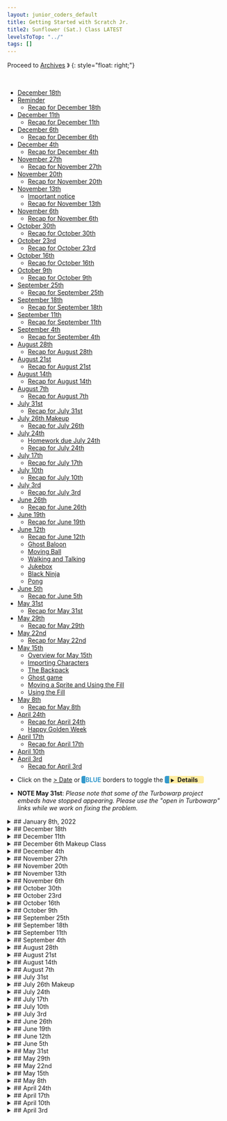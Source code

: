 ```yaml
---
layout: junior_coders_default
title: Getting Started with Scratch Jr.
title2: Sunflower (Sat.) Class LATEST
levelsToTop: "../"
tags: []
---
```


Proceed to [Archives](./SunflowerClassNotes-Archives.html) 》 
{: style="float: right;"}

<br clear="both">

<div id="toc">

* [December 18th](#december-18th)
* [Reminder](#reminder)
  * [Recap for December 18th](#recap-for-december-18th)
* [December 11th](#december-11th)
  * [Recap for December 11th](#recap-for-december-11th)
* [December 6th](#december-6th)
  * [Recap for December 6th](#recap-for-december-6th)
* [December 4th](#december-4th)
  * [Recap for December 4th](#recap-for-december-4th)
* [November 27th](#november-27th)
  * [Recap for November 27th](#recap-for-november-27th)
* [November 20th](#november-20th)
  * [Recap for November 20th](#recap-for-november-20th)
* [November 13th](#november-13th)
  * [Important notice](#important-notice)
  * [Recap for November 13th](#recap-for-november-13th)
* [November 6th](#november-6th)
  * [Recap for November 6th](#recap-for-november-6th)
* [October 30th](#october-30th)
  * [Recap for October 30th](#recap-for-october-30th)
* [October 23rd](#october-23rd)
  * [Recap for October 23rd](#recap-for-october-23rd)
* [October 16th](#october-16th)
  * [Recap for October 16th](#recap-for-october-16th)
* [October 9th](#october-9th)
  * [Recap for October 9th](#recap-for-october-9th)
* [September 25th](#september-25th)
  * [Recap for September 25th](#recap-for-september-25th)
* [September 18th](#september-18th)
  * [Recap for September 18th](#recap-for-september-18th)
* [September 11th](#september-11th)
  * [Recap for September 11th](#recap-for-september-11th)
* [September 4th](#september-4th)
  * [Recap for September 4th](#recap-for-september-4th)
* [August 28th](#august-28th)
  * [Recap for August 28th](#recap-for-august-28th)
* [August 21st](#august-21st)
  * [Recap for August 21st](#recap-for-august-21st)
* [August 14th](#august-14th)
  * [Recap for August 14th](#recap-for-august-14th)
* [August 7th](#august-7th)
  * [Recap for August 7th](#recap-for-august-7th)
* [July 31st](#july-31st)
  * [Recap for July 31st](#recap-for-july-31st)
* [July 26th Makeup](#july-26th-makeup)
  * [Recap for July 26th](#recap-for-july-26th)
* [July 24th](#july-24th)
  * [Homework due July 24th](#homework-due-july-24th)
  * [Recap for July 24th](#recap-for-july-24th)
* [July 17th](#july-17th)
  * [Recap for July 17th](#recap-for-july-17th)
* [July 10th](#july-10th)
  * [Recap for July 10th](#recap-for-july-10th)
* [July 3rd](#july-3rd)
  * [Recap for July 3rd](#recap-for-july-3rd)
* [June 26th](#june-26th)
  * [Recap for June 26th](#recap-for-june-26th)
* [June 19th](#june-19th)
  * [Recap for June 19th](#recap-for-june-19th)
* [June 12th](#june-12th)
  * [Recap for June 12th](#recap-for-june-12th)
  * [Ghost Baloon](#ghost-baloon)
  * [Moving Ball](#moving-ball)
  * [Walking and Talking](#walking-and-talking)
  * [Jukebox](#jukebox)
  * [Black Ninja](#black-ninja)
  * [Pong](#pong)
* [June 5th](#june-5th)
  * [Recap for June 5th](#recap-for-june-5th)
* [May 31st](#may-31st)
  * [Recap for May 31st](#recap-for-may-31st)
* [May 29th](#may-29th)
  * [Recap for May 29th](#recap-for-may-29th)
* [May 22nd](#may-22nd)
  * [Recap for May 22nd](#recap-for-may-22nd)
* [May 15th](#may-15th)
  * [Overview for May 15th](#overview-for-may-15th)
  * [Importing Characters](#importing-characters)
  * [The Backpack](#the-backpack)
  * [Ghost game](#ghost-game)
  * [Moving a Sprite and Using the Fill](#moving-a-sprite-and-using-the-fill)
  * [Using the Fill](#using-the-fill)
* [May 8th](#may-8th)
  * [Recap for May 8th](#recap-for-may-8th)
* [April 24th](#april-24th)
  * [Recap for April 24th](#recap-for-april-24th)
  * [Happy Golden Week](#happy-golden-week)
* [April 17th](#april-17th)
  * [Recap for April 17th](#recap-for-april-17th)
* [April 10th](#april-10th)
* [April 3rd](#april-3rd)
  * [Recap for April 3rd](#recap-for-april-3rd)

</div>



-   Click on the [> Date]() or <span style="color: #3399cc;  border-left: 9px solid #3399cc!important;border-radius: 4px 4px; font-weight: bold">BLUE</span> borders to toggle the <span style="background-color:#ffeca0; border-left: 10px solid #3399cc !important;border-radius: 4px 4px;"><b> &nbsp;<span style="font-size: 70%">▶︎</span>&nbsp;&nbsp;Details&nbsp;&nbsp;&nbsp;&nbsp;</b></span>

* **NOTE May 31st**: *Please note that some of the Turbowarp project embeds have stopped appearing. Please use the "open in Turbowarp" links while we work on fixing the problem.*


<details markdown=1>
<summary markdown=1>## January 8th, 2022
</summary>

## January 8th, 2022


### Recap for January 8th, 2022


Christmas project
  : Today, the first thing we did was look at comments other scratchers left on our Christmas Projects page. We helped kids read the comments and post a simple reply, such as thank you.

Individual Projects
  : Kids then worked on new projects.


{% include zakviewer.html Name="2022 1 8 Untitled-98 on Scratch" ID="https://scratch.mit.edu/projects/625373455/" caption="Student Y and student N worked on a knock knock joke project and we focused on how to use the ask block. " %}

{% include imgur.html title="" ID="https://i.imgur.com/cQBdM4I.png" caption="The code tests the response to see if it matches 'Who's there?' or 'who's there?'." width="" height="" spacer="" %}



{% include zakviewer.html Name="2022 1 8 Ninja run for teaching" ID="https://scratch.mit.edu/projects/625445737/" caption="Student M did some research to try to find a project that he liked and eventually decided on a project called Ninja run which he began to copy. Student Y decide to imitate him and they are going to continue to work on that for next week. This is the project they will try to make." %}


{% include zakviewer.html Name="2022 1 8 Untitled-13 on Scratch" ID="https://scratch.mit.edu/projects/625378748/" caption="Student K1 started a falling snow project. She created sprites and began coding the falling objects." %}


{% include zakviewer.html Name="2022 1 8 Untitled-12 on Scratch" ID="https://scratch.mit.edu/projects/624020074/" caption="She also made a project about randomly going to new positions.
" %}


Student K2 looked at gifs of minecraft cars and imported and modified them in the paint Editor.

{% include zakviewer.html Name="2022 1 10 Untitled-62 on Scratch" ID="https://scratch.mit.edu/projects/625386184/editor" caption="" %}

{% include zakviewer.html Name="2022 1 10 Untitled-61 on Scratch" ID="https://scratch.mit.edu/projects/625379666/editor" caption="" %}

ScratchJr.
  : Student H and I worked on a ScratchJr. Breakfast project and we learned how to control message colors so that we can make the actions all happen in sequence. Then the project got wild with flying milk and rockets!


</details>


<details markdown=1>
<summary markdown=1>## December 18th
</summary>

## December 18th

## Reminder

There will be no class for the next two weeks due to the holidays. **The next class date is 
January 8th, 2021. 良いお年を！
**

### Recap for December 18th

Today Students all worked on finishing their Christmas Projects. Then we showed them (with the help of a tutorial video how to join the [STAGE 1 Jr\. Coders Christmas Contest 2021](https://scratch.mit.edu/studios/30730290/):

{% include zakviewer.html Name="SUBMISSION instructions for the 2021 JCCC Jr\. Coders Christmas Contest on Scratch" ID="https://scratch.mit.edu/projects/612642387/" caption="In the next few weeks their projects will be review by some guest commenters (some of my Scratch friends) and the kids will get some positive feedback from them, as well as some follows. Some of the best projects will go on to be features in the Jr. Coders 2021 Christmas Showcase.
" %}

Such competitions are a popular feature in Scratch, and today was a gentle introduction to these and other Scratch social features. The hope is it will motivate them to make better projects by having them think about others looking at their projects. 

</details>


<details markdown=1>
<summary markdown=1>## December 11th
</summary>

## December 11th

### Recap for December 11th
{% include zakviewer.html Name="2021-12-13 Xmas K1" ID="https://scratch.mit.edu/projects/615253604/" caption="Student K1 is making progress on completing all the items on the evaluation sheet. This week she used the glide block to make a sprite go from the center to a corner several times." %}

{% include zakviewer.html Name="2021-12-13 Mouse Project K1" ID="https://scratch.mit.edu/projects/581610847/" caption="Student K1 alsom ade this interesing Mouse Following Project. Click and hold the mouse down to see it work." %}

{% include zakviewer.html Name="2021-12-13 Gifs1 K2" ID="https://scratch.mit.edu/projects/611502400/" caption="Student K2 practiced importing gif files into scratch. " %}

{% include zakviewer.html Name="2021-12-13 Gifs2 K2" ID="https://scratch.mit.edu/projects/615253604/" caption="Another gif import by Student K2" %}

{% include zakviewer.html Name="2021-12-13 Xmas Y" ID="https://scratch.mit.edu/projects/600588791/" caption="Student Y had a lot of fun recording various sounds for this project, though he hasn't settled on the one to use in his final project yet. He also made the radio vibrate when it is playing. " %}

{% include zakviewer.html Name="2021-12-13 Pokemon Y" ID="https://scratch.mit.edu/projects/615247167/" caption="Student Y is also making a Pokemon project. If you click the second pokemon, he disappears. I think the background is going to change as well. " %}

{% include zakviewer.html Name="2021-12-13 Xmas N" ID="https://scratch.mit.edu/projects/604418295/" caption="Student N and I worked on having a conversation between Abu and the Cat. By having him write the script down and then indicating which messages were broadcast after each speech he could keep track of the conversation and make the sprites speak in turn." %}

{% include zakviewer.html Name="2021-12-13 Waving N" ID="https://scratch.mit.edu/projects/611499721/" caption="He also made this simple waving project. Use the left, right arrow space keys to change the sprite." %}

{% include zakviewer.html Name="2021-12-13 Abu Platformer N" ID="https://scratch.mit.edu/projects/584816459/" caption="He was also very proud of this platformer/maze game. Use the arrows to reach the flag and see the win screen." %}


{% include zakviewer.html Name="2021-12-13 Crazy Party M" ID="https://scratch.mit.edu/projects/615249793/" caption="Student M made this project where one sprite is having a crazy party (press space) and the other thinks it is too noisy  and they fight (press a) and disappear. That's it." %}

{% include zakviewer.html Name="2021-12-13 Xmas M" ID="https://scratch.mit.edu/projects/604428411/" caption="Student M also continued working on his Christmas Project." %}

Scratch Jr. 
  : Below is a brief excerpt of Student H's extended ScratchJr. Christmas Project (minus sound). He continues to work on expanding the action in each screen of his project. Today I reviewed with him how to use messages to sequence actions and he seemed to understand it quite readily.

{% include giphy.html link="https://media.giphy.com/media/NMEK2rAzel52HJsjEA/"  %} 

</details>



<details markdown=1>
<summary markdown=1>## December 6th Makeup Class
</summary>

## December 6th

### Recap for December 6th


{% include zakviewer.html Name="2021 12 06 Xmas Student H" ID="https://scratch.mit.edu/projects/612142589/" caption="Great effort on music and a cheerful video background on this first step towards a Christmas project for Student H." %}


</details>



<details markdown=1>
<summary markdown=1>## December 4th
</summary>

## December 4th

### Recap for December 4th


Scratch Contest
  : Meanwhile, I have organized a Scratch Contest for Jr. Coders classes Xmas Projects. Scratch Contests are a tradition in Scratch whereby participants to post their projects in a Contest Studio and other guests review them, such as by posting their favorites in a Showcase or winners studio.  [This is the STAGE 1 Jr\. Coders Christmas 2021](https://scratch.mit.edu/studios/30730290), and  [THis is the SHOWCASE for Jr\. Coders Christmas Challenge](https://scratch.mit.edu/studios/30730310)


 {% include zakviewer.html Name="2021 12 04 Xmas Student M" ID="https://scratch.mit.edu/projects/604428411/" caption="Student M added some music and video to his project." %}

 {% include zakviewer.html Name="2021 12 04 Xmas Student Y" ID="https://scratch.mit.edu/projects/611481362/" caption="Student Y began working on a second Christmas project covering the individual items of the Christmas Challenge checklist off one by one. Pressing the space key makes the Sprite rotate. Pressing the a key makes music play." %}

{% include zakviewer.html Name="2021 12 04 Xmas Student N" ID="https://scratch.mit.edu/projects/611499721/" caption="Silmilarly, Student N's second Christmas project has similar music, but the arrow keys change the costume." %}

{% include zakviewer.html Name="2021 12 04 Xmas Student K1" ID="https://scratch.mit.edu/projects/600576643/" caption="In addition to making some changes to her Christmas project, Student K1 also worked on a maze project." %}

{% include zakviewer.html Name="2021 12 04 Xmas Student K2" ID="https://scratch.mit.edu/projects/600576643/" caption="Student K2 made a very cheerful moving Christmas background as a start on his project." %}

Scratch 
  : Student H continued to work in ScratchJr.. After completing a basic story about a boy going to sleep on Christmas Eve, I challenged him to extend each part of the story by adding conversations or actions.


</details>



<details markdown=1>
<summary markdown=1>## November 27th
</summary>

## November 27th


### Recap for November 27th

Today students continued working on their end-of-year projects.

Student K1

{% include zakviewer.html Name="XMAS 2021 11 27 K" ID="https://scratch.mit.edu/projects/604421482/" caption="The student practiced uploading a Gif and making music play when clicking a sprite." %}

Student K2

{% include zakviewer.html Name="XMAS 2021 11 27 ニュース" ID="https://scratch.mit.edu/projects/608054677/" caption="Today we made made horse travel in a zig zag forever. We also added a gif and made an animation." %}

Student Y

{% include zakviewer.html Name="XMAS 2021 11 27 Y" ID="https://scratch.mit.edu/projects/600588791/" caption="Student Y was very productive. He made the milk disappear using a broadcast, and using hide, show, and wait. He made Santa appear and disappear, made a present appear, made the cat go to sleep and wake up using a costume change and a position change and waits. He also used text to speech to make the cat speak." %}

Student N 
  : Student N worked on 2 projects. In one project I taught Student N about how to create clones and make the clones go to random places. They also disappear if they touch Abu.

{% include imgur.html title="Ninja Jr." ID="https://i.imgur.com/EbOD6Gf.png" caption="In this project I taught Student N about how to create clones and make the clones go to random places. They also disappear if they touch Abu." width="" height="" spacer="" %}


{% include zakviewer.html Name="2021 11 27 ninja JR " ID="https://scratch.mit.edu/projects/608057879/" caption="" %}

In the other he made the cake show, and used the say,  music, and text to speech blocks.

{% include zakviewer.html Name="XMAS 2021 11 27 N" ID="https://scratch.mit.edu/projects/604418295/" caption="" %}


Student M 
  : Student M was notably kind and helpful to another student who was struggling. He also continued his Xmas Music Project.

{% include zakviewer.html Name="XMAS 2021 11 27 M" ID="https://scratch.mit.edu/projects/604428411/" caption="Today he focused on importing gifs." %}

</details>


<details markdown=1>
<summary markdown=1>## November 20th
</summary>

## November 20th

### Recap for November 20th

Christmas Project 
  : Today I gave the kids an Christmas project assignment. The project is intended as an assessment of their progress in the class, so it would help me if parents could encourage children to do their best on this project. The project must include the following elements (and related  skills): 

1. - [ ] Must be appropriate to the theme of Christmas and the interesting creative and original

2. - [ ] Include sounds on start and on click (sound block)
 
1. - [ ] Change appearance of characters on events (Looks size and costume block)

3. - [ ] Have sprite speak (Say block)

 
2. - [ ] Have a recorded message on key press (record, play, when key pressed)

4. - [ ] Have 2 different Sprites doing 2 different motions at same time (switching sprites)
 
3. - [ ] Change the background and sprites in that background (backdrop change)

 
4. - [ ] Have a Sprite jump 5 times using glide (Glide, x and y position, repeat loops)

5. - [ ] Have a drum play 3 different beats and change color each time it changes beats (sound, color effects)

6. - [ ] Pick a dancing sprite and change the costume to make it look like they are dancing (import costumes, change costumes)

Some samples, so far.

{% include zakviewer.html Name="Untitled\-29 on Scratch" ID="https://scratch.mit.edu/projects/604428411/" caption="Student M added sound and edited the characters to remove the backgrounds." %}

{% include zakviewer.html Name="Untitled\-94 on Scratch" ID="https://scratch.mit.edu/projects/604418295/" caption="Student N included text to speech message on start and a Christmas present." %}

{% include zakviewer.html Name="Untitled\-10 on Scratch" ID="https://scratch.mit.edu/projects/604421482/" caption="Student K1 made a hat, and with a little help added some snow." %}

{% include zakviewer.html Name="2021 11 19 ニュース on Scratch" ID="https://scratch.mit.edu/projects/604621438/" caption="Student K2 is making a game with flying horses and a flying Santa who has to avoid them." %}


Disappearing Bears
  : Student N made this project where the main character makes the bears disappear. 

{% include zakviewer.html Name="Untitled\-95 on Scratch" ID="https://scratch.mit.edu/projects/604424736/" caption="" %}


</details>


<details markdown=1>
<summary markdown=1>## November 13th
</summary>

## November 13th

### Important notice

It is important for the safety of your children that we have written notice if anyone other than a guardian/parent is to pick up or take responsibility for your child at pickup time. This includes having the child wait with them until you arrive. Please be sure to tell us (in writing, e.g. via line) if you wish to allow someone to pickup or take charge of your child. 

### Recap for November 13th

Mazes
  : Students K1 and K2 worked on making maze games in Scratch. This is a copy of a project we made in ScratchJr., so it helps them reinforrce prior learning, and also understand the similarities and diffferences between the two platforms. 

ScratchJr. Maze
  : Student H1 finished his road crossing game and then worked on a harder version of it using roads that crossed. It includes making one character disappear while making another reappear as well as raising the question of how to time the motion of the cars so they don't hit each other (actually impossible in ScratchJr., but we can get close.). He then became interested in making the maze game as well, but in ScratchJr. 

Minecraft
  : Students Y & M have an idea for using Minecraft Bats and Dragons in a project. They were able to find images for the project, but they were in an unusual format, so it took some time taking screenshots of the images so they could be imported into Scratch.

{% include imgur.html title="" ID="https://i.imgur.com/PB6Swjg.png" caption="" width="" height="" spacer="" %}

{% include imgur.html title="" ID="https://i.imgur.com/LTkRDhT.png" caption="" width="" height="" spacer="" %}

{% include imgur.html title="" ID="https://i.imgur.com/mkIPE0F.png" caption="" width="" height="" spacer="" %}


Jump Jump 
  : Student N made an platformer project for his Abu character. This was an original project without borrowing code, and demonstrated aan understanding of character movement, user input, conditionals, and broadcasting. 

{% include imgur.html title="" ID="https://i.imgur.com/Y2xdcG6.png" caption=" He learned how to make lava and how to make a game over (backdrop 4) screen when the character hits the lava. " width="" height="" spacer="" %}

{% include imgur.html title="" ID="https://i.imgur.com/AdaGrIw.png" caption="We also made it so if the character reaches the other end of the screen (message 1), and new scene appears. " width="" height="" spacer="" %}

Student H2 is focused on Fortnite Projects, but has note decided on his own project yet.

</details>  








<details markdown=1>
<summary markdown=1>## November 6th 
</summary>

## November 6th 

### Recap for November 6th 



Late Project
  : First, Student Y I worked on making the clock change every 10 seconds in his project. 

{% include zakviewer.html Name="Sleeping Late" ID="https://scratch.mit.edu/projects/592280068/" caption="" %}


Then he made a shooting game that fires. We worked on making the bullets go in teh same direction the character is pointing.

{% include zakviewer.html Name="Untitled\-137 on Scratch" ID="https://scratch.mit.edu/projects/588307124/" caption="Left and right arrow move, space shoots." %}

Fighting Game
  : Students Y worked on making a fighting game with a character and a sword. Student M also made one, and explored other projects, like a music box project. 

{% include zakviewer.html Name="Student Y sword game" ID="https://scratch.mit.edu/projects/592280068/" caption="" %}

{% include zakviewer.html Name="Student M" ID="https://scratch.mit.edu/projects/596292710/" caption="This is just the character for now." %}

{% include zakviewer.html Name="まいぜん on Scratch" ID="https://scratch.mit.edu/projects/543629972/" caption="" %}

Favorite Character Series 
  : Student N continues to make projects with his favorite character Abu in them.  This week he made a pong game that has a cheerleading Abu.

{% include zakviewer.html Name="Cheering Abu Pong" ID="https://scratch.mit.edu/projects/543629972/" caption="" %}

Abu moves in a random direction:

{% include zakviewer.html Name="Abu moves in a random direction:" ID="https://scratch.mit.edu/projects/596302339/" caption="This project is not quite complete, but pressing the up arrow keeps Abbu flying." %}


A jumping Abu meets a bear:

{% include zakviewer.html Name="jumping Abu meets a bear" ID="https://scratch.mit.edu/projects/596302339/" caption="" %}

and Flappy Abu: 

{% include zakviewer.html Name="Flappy Abu" ID="https://scratch.mit.edu/projects/571917316/" caption="" %}

Robot Jumper 
  : Student K1 worked on a jumping project with a huge robot jumping over a rabbit.

{% include zakviewer.html Name="Untitled\-7 on Scratch" ID="https://scratch.mit.edu/projects/596291060/" caption="" %}


Underwater Penguin and Fish
  : Student K1 also made an Underwater Penguin and Fish Project. 

{% include zakviewer.html Name="Underwater Penguin and Fish" ID="https://scratch.mit.edu/projects/596286718/" caption="There was a bug in tone of the blocks, which I have fixed. She used japanese characters." %}

Tower Defense
  : Student K2 continued working on his Battle Cats type Tower Defense project. He a second tower and made it shoot when its store is clicked.

{% include zakviewer.html Name="Untitled\-4 Tank Game on Scratch" ID="https://scratch.mit.edu/projects/589833446/" caption="" %}

Road Crossing
  : Student H1 took a break from his Mario Project and worked on a Road Crossing game in Scratch Jr. He made the roads and started making cars for it.

Fortnite style
  : Student H2 explored Scratch looking for  a simple Fortnite game to copy.



</details>



<details markdown=1>
<summary markdown=1>## October 30th
</summary>

## October 30th


### Recap for October 30th

A Day in the Life 
  : Student Y designed a "Day in the Life project in detail, including actors, scenes, and actions. He began designing the first background. After being unable to find a preset background he liked, he drew his own on paper. He tried to trace it using a drawing tablet, but found it was easier to draw it in the the scratch editor using squares and other shapes. The result was quite good, and exactly what he had in mind.


{% include zakviewer.html Name="A Day in the Life 2021 10 30" ID="https://scratch.mit.edu/projects/592280068/" caption="" %}

Squid Game 
  : Student M learned how to use clones. Inspired by this project, 

{% include zakviewer.html Name="Death Ray Demo" ID="https://scratch.mit.edu/projects/587873991/" caption="" %}

he added his own "death ray" to his project. 

{% include zakviewer.html Name="Squid Game 2021 10 30" ID="https://scratch.mit.edu/projects/588366653/" caption="press 1 to get past the opening screen, and then space to fire." %}


Solar panel 
  : Student R's Solar Panel project now has a shop. In the shop you are able to by more solar panels. He used if blocks and backdrop sensors to control the visibility of the shop and shop items. 

{% include zakviewer.html Name="Solar Panel 2021 10 29 on Scratch" ID="https://scratch.mit.edu/projects/593628239/" caption="" %}

Kanna 
  : Student K1 was very productive working on tutorials in Scratch. She made a Halloween project (with sounds), a Balloon Popping project (with 2 balloons), and an Underwater Starfish Chase (with a score). She needed some encouragement in modifying or going beyond the basic tutorials.

{% include zakviewer.html Name="Halloween project" ID="https://scratch.mit.edu/projects/592276602/" caption="" %}


{% include zakviewer.html Name="balloon Popping" ID="https://scratch.mit.edu/projects/592263638/" caption="" %}

{% include zakviewer.html Name="Underwater Starfish Chase (with a score)" ID="https://scratch.mit.edu/projects/574941151/" caption="" %}

Tank Game
  : Student K2 continued his  Scratch Tank Game. He added Towers, a Shop, and a Man character. I guided him through how to clone the bullets when the shop is clicked, and make bullet fire to the edge.

{% include zakviewer.html Name="Tank Game" ID="https://scratch.mit.edu/projects/589833446/" caption="Click the small black squares to shoot." %}

ScratchJr. Mario
  : Student H worked on his longform ScratchJr. Mario project as usual. He had some problems making a character repeat an action 3 times, so I showed him how  to use the repeat block and waits to get the effect he wanted. He picked it up quickly.

</details>




<details markdown=1>
<summary markdown=1>## October 23rd
</summary>

## October 23rd


### Recap for October 23rd

Squid Game 1
  : Student Y worked on making the player's eyes open and close and the button flash from red to green. He also added and edited the music. He originally tried a first person viewpoint, but settled for this top iiewpoint version.

{% include zakviewer.html Name="Squid Game 2021 10 23 Student Y" ID="https://scratch.mit.edu/projects/588925585/" caption="Use left and right arrows to move the character (project has had some corrections added.) " %}

Squid Game 2
  : Student M wanted an opening screen before the game would start, so I showed him how to achieve that.

{% include zakviewer.html Name="Untitled\-138" ID="https://scratch.mit.edu/projects/588366141/" caption="Press 1 to see background change" %}


Scratch Mario Multilevel Game
  : More details have emerged about player H's project. He is making a multi-stage Mario-like platformer. He's made overworld maps and sub-levels. In ScratchJr. each project only has 4 screens, so he's building his game over several projects, each corresponding to a different "land" such as a desert level and a haunted house level.

Electricity Shop
  : Student R's focus continues to be make a shop for people to buy various ways of using or gaining energy. He's setting up the project so that when the shop backdrop appears, all foreground items hide. And when the backdrop changes, all foreground items appear again.

Tower Defense/Battle Cats
  : Some students are still looking for a project to do. Student K2 began working on a Tower Defense project. His focus was on learning how to use the paint editor to make circles and rectangles to put together to make a tank. Student H considered doing a Tower Defense project, but then changed his mind and explored various other potential projects. 

{% include zakviewer.html Name="Untitled\-4 Tank Game" ID="https://scratch.mit.edu/projects/589833446/" caption="" %}

Pong Game
  : Student K1 completed a Pong Tutorial.

{% include zakviewer.html Name="Untitled\-4 on Scratch" ID="https://scratch.mit.edu/projects/588369489/" caption="" %}

</details>


<details markdown=1>
<summary markdown=1>## October 16th
</summary>

## October 16th

### Recap for October 16th


The main event today was playing a Collect-a-card Coding Game: 

Collect-a-card Coding Game
  : The purpose of the game is to get kids to demonstrate their understanding of various steps in coding a simple project. The format is as follows:
  
1. Review the target project code. This is not a test, but a game, so kids are taught the code or other answers beforehand. The game is for review.
2. Each student gets 1 or two cards to start with.
3. The teacher opens a blank game, or a game ready to accept the target code. 
4. The teacher walks through coding the game and stops to ask questions, such as what is the next step, what does this block do, etc.
5. Students can volunteer to answer by raising their hand with a card in it. If they answer the question correctly they get 2 cards. If not, 1 card.
6. The teacher can also "volunteer" students, for example if no one answers. You get 1 card for a correct answer.
7. Volunteers must wait out 2 turns give others a chance.
8.  Cards for right answers only, but no penalty for a wrong answer.
9.  At the end, (an unspecified number of) cards gets rewards, such as YouTube time. The number is based on the collective level of input. 
10. Those who were volunteered can ask for help but costs them their card. The card for a correct answer goes to person who helps.
11. Top volunteers may get an additional prize based on effort, original contribution, or other criteria.
12. Prizes include in-class YouTube time, select from the toy box, candy, or negotiable prizes. Often students will defer getting any prize.

The target game for today was Flappy Cat game, part 1. Everyone participated and did a good job of playing along and answering questions. After that, kids continued working on existing projects as usual.

{% include zakviewer.html Name="FCS step 1 gravity 2021 10 16 Classroom version \(Flappy Cat Simplest\)" ID="https://scratch.mit.edu/projects/584810491/" caption="" %}


</details>




<details markdown=1>
<summary markdown=1>## October 9th
</summary>

## October 9th


### Recap for October 9th


We played a game based on a lecture by [Professor 井本陽久](https://logmi.jp/business/articles/322794).
The game is very good for teaching logic, independent thinking, and other useful skillls. Thought they could understand the basic idea, it was a little bit difficult, so after a while we stopped and had a break and then we went on to individual projects. 

* Student Y worked on a few projects. We worked on finding costumes for his roadblocks hero project and he also worked a little bit on his Battle Cats project. 
* Student M started making a flappy bird project and completed  the first two steps. 

{% include zakviewer.html Name="Flapy Bird" ID="https://scratch.mit.edu/projects/581606705/" caption="" %}

* Student R and I discussed how to make his game more user-friendly. He liked the idea of adding a store to his project. He designed it first and then collected or and created the images he needed
{% include zakviewer.html Name="Flappy Bird" ID="https://scratch.mit.edu/projects/581606705/" caption="" %}

* Student N started working on an original platformer game.
* Student H looked for new ideas in Scratch. 
* Student K learned about sensing blocks, specifically the mouse down block. 
  
{% include zakviewer.html Name="Untitled" ID="https://scratch.mit.edu/projects/581610847/" caption="Click and hold the mouse, and the girl will go towards you" %}

* Student K worked on telling a story in ScratchJr. 
* Student H in Scratch Jr. continued working on his multi project game. He was eager to give me a full explanation of what he intends, and he demonstrated his progress so far. It was clear that he has mastered many skills, such as using buttons to control characters, and different kinds of transitions between scenes. He has developed a solid foundation, and is eagerly exploring all the consequences of what he has learned in various ways. 
Stud


</details>

<details markdown=1>
<summary markdown=1>## September 25th
</summary>

## September 25th


### Recap for September 25th



Scratch 
  : Children worked on individual projects this week. 
  
Student Y worked on Battle cats. He continued making different player sprites appear at different money levels. He also begane making the cats move.

{% include zakviewer.html Name="Battle Cats" ID="https://scratch.mit.edu/projects/571919266/" caption="" %}

Student M is I introduced some videos to Student M about flappy bird, and he chose to work on reverse engineering a Fortnite Flappy Bird project. He added two characters to his project and began adding code to make the game over effect and 

{% include zakviewer.html Name="Fortnite Flappy Bird Step 1 2021 09 25" ID="https://scratch.mit.edu/projects/575071918/" caption="I have fixed some errors in his code to demonstrate what he is trying to achieve." %}


Student N completed his own basic Flappy bird project and we talked about how to make it better, such as adding levels or obstacles.

Student K1 began her first journeys into Scratch by completing her first tutorial, a chase game. 

{% include zakviewer.html Name="Chase Game" ID="https://scratch.mit.edu/projects/574941151/" caption="She did a great job learning about 'change x' and 'if touching' and 'adding variables'." %}


Student H1 studied various projects in search of inspiration for his next project. 

Student R made the players of his Solar Panel game able to buy more panels when they had enough coins. He was able to figure out the code himself but needed a little help transferring a color from one character to another. 

{% include zakviewer.html Name="Untitled\-5 \(9\)" ID="https://scratch.mit.edu/projects/572503120/" caption="" %}

ScratchJr.
  : Students K2 and H2 worked on their own projects this week. 


Student H1 continued developing his multilevel game in Scratch Jr. He has many original ideas and worked well independently and joyfully.


Student K2 worked on an original project idea I am calling his "Policeman"  project. After some trial and error, I figured out he wanted to make more squares appear when the policeman bumped into some squares. He understood what he wanted and was almost able to get it on his own. With a little tweaking we were able to get it to begin to work, and will continue next week.


</details>

<details markdown=1>
<summary markdown=1>## September 18th
</summary>

## September 18th


### Recap for September 18th


Battle Cats
  : Student Y worked on remaking the Battle Cats project on his own. 

{% include zakviewer.html Name="Student Y Battle Cats" ID="https://scratch.mit.edu/projects/571919266/" caption="He added his own characters and began setting up the shop" %}

Flappy Bird
  : another popular project is Flappy Bird, and some kids worked on variations of that, including this one below, and a Fortnite Flappy Bird Project that is not quite finished
{% include zakviewer.html Name="Student N Flappy Bird" ID="https://scratch.mit.edu/projects/571917316/" caption="" %}


Slash Knight
  : Student H worked a little bit on a Slash Knight Tutorial, but found it too easy. He explored other projects like Battle Cats after that.  


ScratchJr. 
  : The main project for these kids was variations on a Chicken Crossing game, where the player has to cross intersecting streets , not parallel streets (like below). This evoked many variations, including one that incorporates a sophisticated story line involving frogs and other creatures.

  
{% include giphy.html link="https://media.giphy.com/media/DDDMOrtKeBEyue6KVF/" %} 



Advanced Scratch Jr. 
  The Electricity project continues. This week the student added more kinds of weather and we talked about giving the player challenges to encourage energy conservation, such as turning out lights. 

</details>



<details markdown=1>
<summary markdown=1>## September 11th
</summary>

## September 11th

### Recap for September 11th

Basic Scratch
  : Today, for the elementary level Scratch students there was a lot of interest in racing games and Mario Athletic (Sky) games. Kids mostly tried looking for projects they could do together, but interests diverged, so there was a tendency for kids to distract each other. Next week some different seating arrangements may help with this. 

Solar Panel 
  : This week a lot of progress was made on this advanced level Scratch project. Since the student is a capable and independent coder, our teacher Alex spent some time looking at the student work and making small suggestions on improving the game design, such as developing other things for the money the player collects  to be spent on and adding visual feedback and effects.

ScratchJr.
  : The ScratchJr kids worked mostly on mazes. For one kid demonstrated how to make a square maze, and for other we worked on a Dragon Maze. Mazes are good for teaching using messages and various motions and Looks blocks. There was also a Street crossing game


{% include giphy.html link="https://media.giphy.com/media/m6ezGzJCt8J835euv3/" %} 

{% include imgur.html title="" ID="https://i.imgur.com/L1r67ht.jpg" caption="" width="" height="" spacer="" %}

{% include imgur.html title="" ID="https://i.imgur.com/GmIRnX5.jpg" caption="" width="" height="" spacer="" %}


</details>


<details markdown=1>
<summary markdown=1>## September 4th
</summary>

## September 4th

### Recap for September 4th


Projects we worked on this week: 

First Person Shooter
  : We made the gun for the shooter, and talked about make the gun pointing in the direction of the mouse. We also made a bad guy.

{% include imgur.html title="" ID="https://i.imgur.com/U8NjtrC.png" caption="" width="" height="" spacer="" %}

 

Going down the road
  : We made a car and a road for this project, and learned how to make the road move past us.

{% include zakviewer.html Name="Untitled\-125" ID="https://scratch.mit.edu/projects/566674798/" caption="press space and e to see it in action" %}



A crazy project 
  : The joy of forever loops.
{% include zakviewer.html Name="" ID="https://scratch.mit.edu/projects/550356223/" caption="" %}

Mario Projects
  : Students are intrigued by these but they are a bit beyond their skill. We have covered some of the basic steps in class, and kids will often modify these.

{% include zakviewer.html Name="Untitled\-21" ID="https://scratch.mit.edu/projects/557767891/" caption="This project is not fully the student's own creation, but features some additions by the student." %}


Solar Panel Project
  : A student is developing a project to model a solar panel. It includes the influence of weather (reducing output, breakage), maintenance costs, and a power meter. We talked about general goals of the project, such as how user input would change the game. This projecct is a candidate for entry in a coding competition.

</details>


<details markdown=1>
<summary markdown=1>## August 28th
</summary>

## August 28th

### Recap for August 28th


Today we worked a group on a very basic platformer project based on a project called Grey.  It includes only the essentials, but it introduces concepts like variables, My Blocks, if blocks to detect keypresses, gravity,  and "pulling up out of the ground" particle physics, and even a little tutorial on drawing triangles. This project forms the basis of most platform and scrolling projects and can be easily modified to suit almost any project.


{% include zakviewer.html Name="Grey Mario Platformer 08 28" ID="https://scratch.mit.edu/projects/564441951/" caption="The students did a great job paying attention and began to talk about adding customizations like villains and obstacles, which we will try next week. " %}

</details>


<details markdown=1>
<summary markdown=1>## August 21st
</summary>

## August 21st

Several announcements:
  : The class notes for last weekend are on the website. We have had a lot of makeup classes recently, and, to avoid confusion, let me explicitly state that class notes for your child's makeup classes are on the page for their usual class, not for the day they attended. For example a Monday student who attends a makeup on Friday will have any notes relevant to him/her on the Monday Page. 

  : Since we are heading into another Emergency Period, we will be strictly enforcing our Covid guidelines around hand washing, social distancing and mask wearing, etc. If you could remind your child these are important rules and of the need to cooperate with them that would be helpful. In addition, seating and snack times will be staggered accordingly.

  : We are pleased that for the most part students are focused and attentive during class, and with their cooperation we are creating a fun, relaxed, yet productive learning environment. However, to maintain this, it would be a good time to remind your child that the main activity in class should be working on assignments and projects, i.e. learning to code. I want to avoid ending the day with a child not having made any tangible progress.  Exploring games and playing them, while educational and part of our goal, is better done at home.

  : (To clarify: We do encourage students to explore the many games that Scratch and Tynker make available, and investigating and hacking other projects is a valid part of learning. We also understand the temptation to play them in class is very strong. However, this can easily become a distraction (for them and others) and a gentle reminder from parents would help me better keep these factors in balance. We do provide free time during breaks, and this is not meant as a ban, but a reminder.)

  : Lastly, our class policy is that students should make an effort to communicate, even amongst themselves, in English, as much as practicable, especially during the first section of class. We understand the limitations around this, but we want to be sure this expectation is clearly understood by all so that we can help support them with this. 


### Recap for August 21st


Student N and Y made a first steps towards Cat World War (にゃんこ大戦争) games. TThis game starts out with the player clicking boxes to make "soldiers" appear. In the game the soldierss fight each other and you get points if you kill them all or reach the other team's base. This project by Student N is a very good beginning.

{% include zakviewer.html Name="Cat World War (にゃんこ大戦争)" ID="https://scratch.mit.edu/projects/563074874/" caption="click on the squares to make more fighter appear." %}

Student R is working on an Electricity project. Today we worked on improving the code that makes how the clones are created. Unfortunately creating a clone within a clone creates an infinite loop, and there doesn't seem to be an easy way around that, so we had to give up. Deciding that perhaps he had taken this project as far as possible, we gave up and he began looking for his next project. 

{% include zakviewer.html Name="Electricity 08 21" ID="https://scratch.mit.edu/projects/563078843/" caption="" %}

Student S worked on a clever ScratchJr. story about rabbits.

</details> 



<details markdown=1>
<summary markdown=1>## August 14th
</summary>

## August 14th

### Recap for August 14th

Today student H worked on an easy Cat Training project, based on a  student's original project. We taught the cat to sit, lie down, run, and roar. 

{% include zakviewer.html Name="Cat Training" ID="https://scratch.mit.edu/projects/560505433" caption="" %}


Student N worked on a Red Light project. The player uses the right arrow to move right. First we made the bus reappear at the left when we hit the edge. 

```
when [right arrow v] key pressed
move (10) steps
if <(x position) > (270)> then
switch backdrop to (Blue Sky v) ::looks
set x to (-278)
broadcast [switch v]
end
```
{: .msb}

Then we used a variable ('red bue or yellow') to keep track of the condition of the light, and we detect if we are touching the light while the light is red. If he hits the red light, the game over message appears. 


```
if <<touching (Light  v) ?> and <(red blue or yellow) = (red)>> then 
switch backdrop to (Blue Sky2 v) ::looks
broadcast (a v) and wait
 else 
next costume
end
```
{: .msb}

{% include zakviewer.html Name="" ID="https://scratch.mit.edu/projects/560546663/" caption="Use the right arrow to move the bus. " %}




</details>


<details markdown=1>
<summary markdown=1>## August 7th
</summary>

## August 7th

### Recap for August 7th


Today we had only 3 students.

Two of the Scratch kids did the Nature Watching project. The fist step is erasing the "binocular" of a solid foreground so that we can see what is behind. Even I had a little trouble doing this until another teacher helped me. Once we had that, the rest of the project proceeded smoothly. We make the binoculars follow the mouse, and then add a game scene that includes various animals moving for us to watch. The student added a play button that dissolves using the ghost effect to reveal the game scene. 


{% include zakviewer.html Name="Nature watching" ID="https://scratch.mit.edu/projects/559297885/" caption="" %}


The other student worked on an electricity game. 

{% include zakviewer.html Name="See inside" ID="https://scratch.mit.edu/projects/555066266/" caption="" %}



Originally his project just sent out various balls that travelled from the anode to the cathode. I suggested he add an element that the player could use to direct the balls. In doing that we noticed that his balls were bouncing off at weird angles because he was turning the balls, not pointing them in a different direction. At first this was a random direction, but I suggested it might look more realistic to have them bounce at the correct angle. However, doing this involves some special math. It is not difficult and next class I will show the the correct formula. 

{% include zakviewer.html Name="2021 08 07  Electricity" ID="https://scratch.mit.edu/projects/559308970/" caption="This modification shows how the balls can be made to bounce. The key formula is 'reflected angle = 2 * angle of wall - direction of ball' " %}

</details>



<details markdown=1>
<summary markdown=1>## July 31st
</summary>

## July 31st

### Recap for July 31st

Today we walked through a basic Pacman game. Kids went through it at different paces, with some just completing the first few steps, others nearly reaching the end. However, we will continue with this project as it teaches valuable skills.

{% include zakviewer.html Name="PAC 2021 08 02 class project" ID="https://scratch.mit.edu/projects/557526249/" caption="

This involves

* making the pacman, including 'painting with transparency' 
* making the background and maze
* teaching the pacman to move
* teaching it to bounce off walls
* adding a pill
* initializing the pill and pacman
* teaching the pill to hide when pacman touches it<span>" %}

One notable project was this variation on the classic game:

{% include zakviewer.html Name="Dragon Pacman" ID="https://scratch.mit.edu/projects/557134894/" caption="The dragons are friendly though. Use arrow key to capture the one near the center to see." %}



After that kids worked on their ongoing projects. Kids are developing more confidence and the ability to come up with and develop their own ideas independently, though there is a tendency for kids to also get lost playing games rather than coding. The fact that they are enjoying Scratch and engaged with it is great, and we will try to encourage a healthy balance between exploring and creating!


</details>

<details markdown=1>
<summary markdown=1>## July 26th Makeup
</summary>

## July 26th Makeup

### Recap for July 26th

Student M did a makeup class today. He came up with the idea of making  a roulette game. This gave us a chance to use the wait until and repeat until blocks blocks.

![wait until and repeat until](https://i.imgur.com/6mYCvDw.png){: .jsgif .autoimage}



{% include zakviewer.html Name="" ID="https://scratch.mit.edu/projects/556373760/" caption="To start game press space, then the up arrow, left arrow, and right arrow keys. This starts the wheels turning. Pressing a, b, or c, stops the respective roulette." %}


</details>



<details markdown=1>
<summary markdown=1>## July 24th
</summary>

## July 24th

### Homework due July 24th

### Recap for July 24th

Today we had only 2 students. Student H worked on the Chase Game tutorial. He was very creative in modifying the cat character, and made a rather fun project.

{% include zakviewer.html Name="looking for eyeglasses" ID="https://scratch.mit.edu/projects/553913239/" caption="He also added a score for each time the cat caught the glasses." %}

Student R and I had an extensive conversation about the [Tech Kids Grand Prix](https://techkidsschool.jp/grandprix/), which he plans to participate in. We discussed the basic criteria of the contest, Vision, Product, and Presentation, and I told him that first we will work on Vision. This is the moment where we seek inspiration and creativity to create an original and inventive project. 

One way to do this is to look at what other people have done, and he looked at several projects by other participants. Then I asked him to critique the projects, to develop his analytical ability and help him be able to see projects from an outside  point of view such as a judge or a player. I asked him to rate the projects according to the contest criteria, and then we focused on what he particularly liked about one project. Then we decided to build our own test project that would include these qualities. 

To come up with a theme for this test project, I encouraged him to come up with a topic that is interesting and inspiring for him. This led him to suggest electronics. After asking him to tell me a little about this, we talked about what is electricity. With some improvements for realism, we had a basic model of electricity in a wire, and we then began to develop how this could be a game. We made a rough mockup of the screen, and then once we were happy with that, I gave him the homework of making a more accurate mock up. We talked about how the user would interact with the game, and what the object of the game would be.

All in all, in one class, we were able to run throught the basic first steps involved in creating an original project. The test project is not intended as his final project, but I think it will help him understand the steps that help take something from nothing, to first idea, to first model, to first prototype. This was a great first step and he did a great job moving through it though we were going rather quickly.


</details>



<details markdown=1>
<summary markdown=1>## July 17th
</summary>

## July 17th

### Recap for July 17th

Today kids worked on their own projects.

Student Y started a shooting game. He began to learn how to make bullets using clones, and how to make actors disappear when they are hit.

{% include zakviewer.html Name="112rtrtrtrtrtr" ID="https://scratch.mit.edu/projects/553917494/" caption="Press space to shoot. Right now the actors are invisible, and the student's homework is to make them appear again" %}

Student N began a version of pacman. He made little munching characters, and we worked on drawing a maze for the background. We also made the main actor move right and left, and then blocked its motion when it reached the edge so it wouldn't fall of the edge.

{% include zakviewer.html Name="Untitled\-43" ID="https://scratch.mit.edu/projects/553917616/" caption="" %}

Student M learned how to change the position of the actors using the x and y boxes in the actor area. This was necessary because he couldn't drag his characters because part of his game codes them to disappear if touched. 


Student R started planning a Minecraft quiz game. We talked about learning to plan on paper before trying to code, which he began to do. I also helped him import some images from the web that couldn't be copied the usual way. 


Student H worked on importing characters from other projects into his project.

Kids also enjoyed coding and playing at a video sensing project and a Jelly project. I showed them a simplified version, and perhaps next week we will try to code it together.


{% include zakviewer.html Name="JJ step 01" ID="https://scratch.mit.edu/projects/552696678/" caption="" %}



</details>

<details markdown=1>
<summary markdown=1>## July 10th
</summary>

## July 10th

### Recap for July 10th

Today we worked on the Mario Galaxy four project. 


{% include zakviewer.html Name="Galaxy 4 step 01" ID="https://scratch.mit.edu/projects/550487306/" caption="" %}



Everybody was able to get to the first step. We did have a few technical issues but we resolve them and that will make going forward easier from now on. After the break some kids expolored for their next project while others finished projects that they had been working on before. 



{% include zakviewer.html Name="MG4 Step 01 H" caption="Press right arrow to see it move." ID="https://scratch.mit.edu/projects/552334899/" %}

{% include zakviewer.html Name="MG4 Step 01 Y" caption="Press right arrow to see it move." ID="https://scratch.mit.edu/projects/552334188/" %}

{% include zakviewer.html Name="MG4 Step 01 R" caption="Press right arrow to see it move." ID="https://scratch.mit.edu/projects/552333802/" %}

{% include zakviewer.html Name="MG4 Step 01 M" caption="Press right arrow to see it move." ID="https://scratch.mit.edu/projects/552333323/" %}

{% include zakviewer.html Name="MG4 Step 01 N" caption="Press right arrow to see it move." ID="https://scratch.mit.edu/projects/552332799/" %}

</details>


<details markdown=1>
<summary markdown=1>## July 3rd
</summary>

## July 3rd

### Recap for July 3rd



Soccer Game
  : During the makeup class for student R, I showed him how to clean up his project by combining stacks. Instead of several green flag stacks and several forever loops, we combined them all. The next day we worked on finishing the soccer game level. One problem was that the ball would get stuck in a corner sometimes; we prevented this by moving the ball away when it touched the goalkeeper. 

{% include zakviewer.html Name="Soccer Game" ID="https://scratch.mit.edu/projects/530891031/" caption="We also made the ball return when a goal is scored. I also showed him how to use a repeated move block to make the ball glide. This helps make recording goals and deflections work better." %}

Jukebox
  : Student M did a great job making the last few songs on his jukebox work. 
  
{% include zakviewer.html Name="Juke Box" ID="https://scratch.mit.edu/projects/550655784/" caption="He go so excited, he decided to add 4 more songs, which need to be coded." %}

Another Jukebox
  : Student Y was inspired from watching this Jukebox to begin making his own. 




Crazy Animation
  : Student N has been learning how to make animations, and produced this Crazy Animation Project.

{% include zakviewer.html Name="" ID="https://scratch.mit.edu/projects/550356223/" caption="It uses both color effects and costume changes for the transitions" %}

Learning ABC
  : He also taught Abu, his favorite character, to speak.

{% include zakviewer.html Name="Learning ABC" ID="https://scratch.mit.edu/projects/550490430/" caption="press any letter to say the letter" %}




Clickers
  : A popular game this week was a clicker game, which several students played or worked on. These are very simple. Just click until you drop. Simple, but popular.

{% include zakviewer.html Name="Student N Basic Clicker" ID="https://scratch.mit.edu/projects/550657465/" caption="" %}







</details>

<details markdown=1>
<summary markdown=1>## June 26th
</summary>

## June 26th

### Recap for June 26th


Music Box
  :  Student M made all his music covers clickable. We simplified his idea so that every character disappears. This means we can use the same code for every character. When clicked, they each disappear and a large background for that song will appear. 

{% include zakviewer.html Name="" ID="https://scratch.mit.edu/projects/543633250/" caption="The first four appear to be working." %}

Pong and Jumping
  ; Student N added a second level to his pong game, where the color of the apple changes. He plans to make the second level more difficult. 

He also created a jumping project. By using touching color, he makes the sprite fall into the white hole. 


```
when @greenFlag clicked
forever // if it is not touching the ground, fall
    if <not <touching color [#663b00]?>> then
        wait (.01) seconds
        change y by (-10)
    end // when low enough , return home
    if <(y position) = [-227]> then
        go to x: (-175) y: (-104)
    end // if too far right, return home
    if <(x position) > [243]> then
        go to x: (-175) y: (-104)
        broadcast [message1 v]
    end
end
```
{: .msb}


Various Projects 
Student Y started various projects today:

...a video motion detection project

{% include zakviewer.html Name="" ID="https://scratch.mit.edu/projects/548443054/" caption="Visit the scratch link to see the effect." %}


...A flying cat tutorial. 

{% include zakviewer.html Name="" ID="https://scratch.mit.edu/projects/548441244/" caption="I  am not sure what the heart is doing...." %}

and this

{% include zakviewer.html Name="House under Attack" ID="https://scratch.mit.edu/projects/548443916/" caption="Press c or space to see actions." %}



Car Project
  : Student H explored making various projects scratch and scratchjr, including a sports car. He explored recording various sound effects to make the car sound (not audible below). The project is still unfinished.

{% include giphy.html link="https://media.giphy.com/media/m9UB6b6p6X7nT5A6rz/" %} 


Goalie
  : Today Student R worked on making his goalie be able to defend the goal. He understood that he had to make the character move from side to side, but needed some help realizing that the character starts from the middle, so the first motion is just halfway. This was more difficult because of what appears to be a bug in Scratch. The following code should work without the first wait, but it doesn't.

  This project is coming along. Next we will have to do some cleaning up, such as what to do when teh ball goes out of bounds, and how to register the score. It also needs better instructions for the user.

```
when backdrop switches to [Soccer v]
wait (1) seconds // this seems unnecessary, but
goto x: (-50) y: (-6) // without it this doesn't happen
repeat (100000)
    wait (1) seconds
    glide (1) secs to x: (100) y: (-6)
    wait (1) seconds
    glide (1) secs to x: (-100) y: (-6)
end
```
{: .msb}


{% include zakviewer.html Name="" ID="https://scratch.mit.edu/projects/548760698" caption="We also worked on adding a goal line to register the score. Use the w key to move the ghost and to shoot." %}





Space Invaders
Scratch Jr. Students Y and R worked on a simplified version of Space invaders. This is really an exercise in using messages to have one character control another. The kids seem to understand the concept, but have difficulty knowing exactly where to put the elements. Nonetheless they are good at adding their own creative elements, such as this interesting missile, and are excited about making the project:

{% include imgur.html title="" ID="https://i.imgur.com/YEz1ket.gif" caption="Note how the left arrow moves the 2 sprites, but the right arrow makes the 'missile' shoot. Fixing this is one of things we worked on in this class." width="" height="" spacer="" %}




</details>



<details markdown=1>
<summary markdown=1>## June 19th
</summary>

## June 19th

### Recap for June 19th

Jukebox
  : Student M made great strides on his Jukebox Project. He learned how to make all the characters disappear when you touch one character and then how to make them reappear when you touch the stage.

{% include zakviewer.html Name="" ID="https://scratch.mit.edu/projects/543633250" caption="Click on one of the first two Actors to see them change. Click on the stage to have the actors reappear" %}
 

Talking and Cat and Apple
  : Student N finished his Talking Project. We talked about how to use messages to create the main Loop.
{% include zakviewer.html Name="Walking" ID="https://scratch.mit.edu/projects/540981217" caption="" %}


![Imgur](https://i.imgur.com/bEh5Nd7.png){: .jsgif}

He also started a Chase Game tutorial, which he called Cake and Apple. He started to add a new level when the score reaches 30

{% include zakviewer.html Name="Cake and Apple" ID="https://scratch.mit.edu/projects/546211814" caption="The next level will have another apple and other changes to make it more difficult." %}

Soccer Game
  : Student R and I talked about how to make the second level of his game, the soccer game. To make the ghost play, we needed blocks for left and right movement. We fixed sum code because of a Japanese ー instead of a hyphen -. We had to repurpose the w key ofr this screen to shoot the ball, not move up, so we added a a test for which layer you were on and changing he function accordingly.

{% include imgur.html title="" ID="https://i.imgur.com/GcBxnDp.png" caption="" width="" height="" spacer="" %}

The ball is shot using this block:

{% include imgur.html title="" ID="https://i.imgur.com/sU7Wcnz.png" caption="" width="" height="" spacer="" %}


Prolific Output
  : Student Y has been quietly working on many projects. I am not sure which of these were made last class, but recently made ones include:

* A partially completed Animate My Name
{% include zakviewer.html Name="" ID="https://scratch.mit.edu/projects/546210860" caption="Click the letters" %}

* A more complete variation of this
{% include zakviewer.html Name="" ID="https://scratch.mit.edu/projects/546351149" caption="click the characters, or press space to see the action" %}

* A simple text to speech project
{% include zakviewer.html Name="" ID="https://scratch.mit.edu/projects/546208990" caption="The cat says hello is you press space" %}

* A project about a witch going running
{% include zakviewer.html Name="" ID="https://scratch.mit.edu/projects/546215665" caption="Note how the wizard hides when the background switches. 
![Imgur](https://i.imgur.com/UI6jWRE.png){: .jsgif width='300px'}
" %}

* A Jellyfish Catching a Starfish
{% include zakviewer.html Name="" ID="https://scratch.mit.edu/projects/546217276" caption="Catching the starfish makes a bubbling sound. Scoring is not working yet. Usee arrow keys to move the jellyfish." %}

* A Ninja Project
{% include zakviewer.html Name="" ID="https://scratch.mit.edu/projects/543623161" caption="Press right arrow to see the ninja change." %}

Math Project
  : Student H modified the pong game to use a baseball as a ball. He also started working a math project. 

{% include zakviewer.html Name="" ID="https://scratch.mit.edu/projects/546220338" caption="" %}

</details>



<details markdown=1>
<summary markdown=1>## June 12th
</summary>

## June 12th

### Recap for June 12th

### Ghost Baloon
Student R's project had a bug. His character changed the background. However, the Party background kept reappearing. The problem was that his code didn't reset the score after switching to the party:
  
```
when @greenFlag clicked
forever
    if <(スコア) > [100]> then
        switch backdrop to [Party v]
    end
    set [スコア v] to [0] // He needed to add this block
end
```
{: .msb}  

After figuring that out he added the second stage of his project, including adding a goalie. We added  blocks that moved to the second stage right away, to make it easier to debug. We added initializations so the goalie would appear in the right place. He made the goalie move from side to side.

{% include zakviewer.html Name="Ghost Balloon Stage 2" ID="https://scratch.mit.edu/projects/530891031/" caption="Use the w key to move the ghost up" %}


### Moving Ball 
Student N first did a tutorial involving clicking a moving ball.

{% include zakviewer.html Name="Moving Ball" ID="https://scratch.mit.edu/projects/540979288/" caption="" %}

### Walking and Talking
Soon after though he switched to a tutorial using voices. We added a simple animation to show the characters speaking. 

```
when @greenFlag clicked
go to x: (10) y: (-37)
show
repeat (4)
    switch costume to [costume2 v]
    wait (.1) seconds
    switch costume to [costume1 v]
    wait (.1) seconds
end

```
{: .msb}

Since the characters started walking, we then make the characters walk using messages.

```
when I receive [go walk v]
repeat until <touching [edge v]?>
    move (10) steps
    wait (.1) seconds
end
hide

```
{: .msb}


We talked about initializing the characters. We made the characters hide at the edge, and then return from the other edge. 
 
```

when I receive [come back from walk v]
go to x: (-240) y: (-37)
show
glide (1) secs to x: (0) y: (-37)
wait (4) seconds
```
{: .msb}

{% include zakviewer.html Name="" ID="https://scratch.mit.edu/projects/540981217" caption="" %}




### Jukebox
Student N. made a music jukebox project. He wanted each song to play until the end and then play the next songs, so we used `play sound [] until done`{: .msb} blocks. 

{% include zakviewer.html Name="" ID="https://scratch.mit.edu/projects/543633250/" caption="" %}

He also started a project using Pokemon cards and we worked on resizing the cards.


### Black Ninja
Student Y gathered a collection of Black Ninjas from the internet and worked in the editor to break them into individual sprites. Then he taught the ninja to change costume and move.


```
when [right arrow v] key pressed
switch costume to [haruki-right v]
move (10) steps

when @greenFlag clicked
switch costume to [haruki v]

when [left arrow v] key pressed
move (-10) steps
```
{: .msb}

{% include zakviewer.html Name="" ID="https://scratch.mit.edu/projects/543623161" caption="Use left and right arrow keys to move" %}


### Pong
Student H worked on a pong tutorial. He added several balls to make the game more interesting, and we made the scoring work.
{% include zakviewer.html Name="" ID="https://scratch.mit.edu/projects/543621246" caption="" %}



</details>


<details markdown=1>
<summary markdown=1>## June 5th
</summary>

## June 5th

### Recap for June 5th

Today there were just two students. 

Ghost Balloon Crossing
  : Student R Continued making his ghost balloon crossing game. He made each ball produce a different effect when it touched the ghost. 

* purple rotate once
* pink: push
* green: enlarge
* yellow: rotate many times
* blue: send to beginning

He also added a score variable and made the background switch to a new level when the score reached 50.

There were some coding errors in his version that we will fix next week. Here is a corrected version:

{% include zakviewer.html Name="Ghost Balloon Crossing Game (fixed)" ID="https://scratch.mit.edu/projects/541030216/" caption="Use the s, w, and t keys to move the ghost." %}


Dragon and Castle
  : Student H worked on porting his ScratchJr. **Dragon and Castle** project to Scratch. He was able to make the rocket move up if the right character was pressed, and to make the rocket turn left smoothly. His homework is to continue the path of the rocket.


```
when I receive [fire rocket v]
point in direction (0) 
repeat (10) // moves 100 steps up
    move (10) steps
end
repeat (10) /// turn left 90 degrees
    turn @turnLeft (9) degrees::motion
end

when @greenFlag clicked
point in direction (0) //rocket has been adjusted to point up in direction 0
switch costume to [rocketship-a2 v] // adjusted costume
go to x: (166) y: (4)
```
{: .msb}

{% include zakviewer.html Name="Rocket Game" ID="https://scratch.mit.edu/projects/534419787/" caption="Click the character at right to see the rocket fly." %}


</details>

<details markdown=1>
<summary markdown=1>## May 31st
</summary>

## May 31st

### Recap for May 31st

Today was a Makeup class for 2 students.

Flying Raptor?
  : Student M remixed the flying cat project and is working on adding more characters to it for his Challenge submission.

{% include zakviewer.html Name="Name" ID="https://scratch.mit.edu/projects/538665153" caption="Eventualy the space ships will move." %}


Hacking Scratch Loops
  : Student Y was playing around with the character editor by mangling the basic Flying Cat character. 

{% include imgur.html title="original version" ID="https://i.imgur.com/IWrER1z.png" caption="" width="200px" height="" %}{% include imgur.html title="changed version" ID="https://i.imgur.com/37NeFgv.png" caption="" width="200px" height="" spacer=" "  %}

I showed him how to turn this into a basic animation, and he had a lot of fun hacking an animation"bug" in Scratch. 

```
when gf clicked
forever
next costume
wait (.1) seconds // ballerina
```
{: .msb}

The ballerina animation is changing every tenth of a second. Usually, Scratch prevents you from putting anything but a number into wait blocks.  However, the student changed the '.1' to '.e', probably by accident. You can see what happened in the cat. 

{% include zakviewer.html Name="Crazy Cat" ID="https://scratch.mit.edu/projects/538616373" caption="Watch them go!!" %}


As it turns out, Scratch does allow scientific notation, as in '.1e1' to mean .1 X 10^1, or 1. Therefore, aside from the numbers, the letter e is allowed as input. Furthermore, by design or as a bug, it even allows some nonsense values like just plain 'e' or '.E' or 'eeee', which is why the cat works. The taco and the man are flashing at '.1E1' and '.01e2' seconds each, i.e. at 1 second intervals.

```
// for other characters 
wait (.e) seconds // cat
wait (.1E1) seconds // man
wait (.01e2) seconds //taco
```
{: .msb}
</details>

<details markdown=1>
<summary markdown=1>## May 29th
</summary>

## May 29th

### Recap for May 29th
Today I introduced the **Junior Coders Beginner's Challenge** [please see this page for details](./BeginnerChallenge.html). The goal is to motivate students  to do the Scratch tutorials. Students all began or continued working on their first entries, with most completing at least one tutorial today. Here is a Scratch studio with all the [Beginner's Challenge Projects](https://scratch.mit.edu/studios/29818873/). Today's Projects:


{% include zakviewer.html Name="Student Y" ID="537769588" caption="Try to click the balloons with music" %}

{% include zakviewer.html Name="Student M" ID="537774313" caption="A funny game of pong" %}


{% include zakviewer.html Name="Student H" ID="537770208" caption="Click the word or the ball" %}


{% include zakviewer.html Name="Student N" ID="537769429" caption="A story" %}


{% include zakviewer.html Name="Student N" ID="537775672" caption="Catch the chick" %}



</details>


<details markdown=1>
<summary markdown=1>## May 22nd
</summary>

## May 22nd

### Recap for May 22nd

Castle and Dragons
  : Student H came up with a project based on the castle and dragons app. He was able to get some sprites and we discussed how to make it so when you press the opening screen the rocket shoots up. This involves message blocks:

```
when this sprite clicked
broadcast [message1 v]  
```
{: .msb}

```
when I receive [message1 v]
point in direction (0)
repeat (100)
    move (1) steps
end
```
{: .msb}

We also had a problem that the rocket he had was in the wrong direction,s o it has to be rotated so it would be looking up when we go up. This is what it will look like.


{% include zakviewer.html Name="Rocket ship" ID="534434931" caption="Click the Cat Sprite" %}

Kimetsu No Yaiba Race 
  : Student M worked on a project where there is a race between sprites. First we created a repeat loop that moves the character from the start to the finish. Then we put this in a forever loop to keep the race going. Next week we will create a finish line that will stop the race.


```
when @greenFlag clicked
forever
    go to x: (-189) y: (-89)
    repeat (45)
        move (10) steps
    end
end
```
{: .msb} 



{% include zakviewer.html Name="Kimetsu no Yaiba Race" ID="531077045" caption="Shinobu and Kyoujuro are racing. Who will win??" %}


Cat Flying
  : Student N worked on making this cat flying tutorial. First he created a loop to make the building go from one side to the next. Then we added speed variable and we controlled the variable using keyboard inputs. 

```
when @greenFlag clicked
set [speed v] to [-10]
forever
    show
    set x to (250)
    repeat (50)
        change x by (speed)
    end
    hide
end

when [s v] key pressed
set [speed v] to [-20]

when [a v] key pressed
set [speed v] to [-5]

```
{: .msb}


{% include zakviewer.html Name="Flying Cat" ID="534416918" caption="Press s to go fast, a to go slow" %}


Flying Bird
  : Student Y worked on some tutorials, including one to make this bird fly and speak.

{% include turbowarp.html Name="Flying Bird" ID="534417112" caption="Click the left and right arrows to make it move" %}

He is currently working on a Pong game.

</details>


<details markdown=1>
<summary markdown=1>## May 15th
</summary>

## May 15th


### Overview for May 15th
All of our kids (in both our classes) were either ready or nearly ready to move to the next level. Yesterday, some kids were doing makeup classes so almost everyone was in the same room. This meant that yesterday was the perfect opportunity to do a group introduction to Scratch (the daddy-app of ScratchJr.) for everyone at the same time. Using Scratch will greatly improve their potential, and eliminate the limitations of ScratchJr. I am very glad we have reached this milestone. 

The first thing most students learn when starting Scratch is how to make a sprite move when you press a key. The first project most kids do is the Animate My Name Project. Some kids worked on other things.





### Importing Characters
Student M worked on importing characters for his project.

{% include turbowarp.html Name="Imported images" ID="527529590" caption="Using a google search we imported images into a project." %}



### The Backpack
Student N learned how to use the Scratch "backpack" to copy his favorite sprite from one of his other projects into this project. 

{% include turbowarp.html Name="Copying Bear" ID="530905586" caption="Click the right arrow to move the broom" %}

### Ghost game
More advanced Student R worked on a "Chicken Crossing " type game. 

{% include turbowarp.html Name="Ghost Crossing" ID="530891031" caption="Use the w key to move the ghost." %}

This project uses the w and s keys to move the ghost.

```
when [w v] key pressed
change y by (10)

when [s v] key pressed
change y by (−10)

```
{: .msb}


We talked about what should happen when the ghost hits one of the balls. We wanted the character to spin.

```
when I receive [turn ghost v]
turn @turnRight (100000) degrees::motion
```
{: .msb}

This didn't work. Why? The "rotation style" is important, or the character can't spin. We have to explicitly set it to "all around". The game also includes music. This is initialized here.

```
when @greenFlag clicked
set rotation style [all around v]
point in direction (0)
play sound [Jim Yosef & Anna Yvette - Linked [NCS Release] (320 kbps) v] until done
```
{: .msb}

This makes the ghost return to the bottom when he touches the line.
```
when @greenFlag clicked
forever
    if <touching [Line v]?> then
        go to x: (-9) y: (-130)
    end
end
```
{: .msb} 

For the balls, we worked together on making the balls return when they reached the edge. This is also where the balls tell the ghost to spin if he is touched.

```
when @greenFlag clicked
point in direction (-90)
forever
    if <touching [edge v]?> then
        go to x: (215) y: (-119)
    else
        if <touching [Ghost v]?> then
            broadcast [turn ghost v]
        end
    end
    move (5) steps
end
```
{: .msb}



### Moving a Sprite and Using the Fill
Student Y made a simple project to move a sprite.


```
when [right arrow v] key pressed
move (10) steps
```
{: .msb}


{% include turbowarp.html Name="Mover" ID="530904302" caption="Use the arrow keys to move the sprite" %}

### Using the Fill
One difference between Scratch and ScratchJr. is that the fill tool works differently. Student Y encountered the problem that, in ScratchJr., you can fill in partial shapes, but in Scratch you can only fill in closed curves. You can see this in the triangular shape at the bottom of this project.


{% include turbowarp.html Name="Ongoing Project" ID="530889948" caption="The bent line at the bottom has to be filled in by hand. YOu can see this in progress in the solid purple triangle." %}

</details>


<details markdown=1>
<summary markdown=1>## May 8th
</summary>

## May 8th

### Recap for May 8th
Intro to Scratch
  : Today was an introduction to Scratch day for students M and N. There was some setup involved, such as installing Chrome, adding the "Scratch Addons" extension to help them use scratch. I have assigned each student a login ID and password, that they should use for all their classwork. Using an assigned account allows me to better manage and track their progress. Once they were successfully logged in, we went to we started a blank project we walked through the first tutorial. 

  : Students M and N then learned how to use the move block, play sounds. We worked through adding sounds from the music library and from files on your hard drive. Likewise for costumes, we learned how to add costumes from the costume library and the kids started working on drawing their favorite characters.

{% include turbowarp.html Name="Abu" ID="527538040" caption="Student N's favorite character uses a simple say and move blocks" %}

![Imgur](https://i.imgur.com/IgPJ73F.png){: .jsgif .autoimage}
  : * Student M played with the image editor to make a cat in a basket!

Cat and Panther Game
  : Student R, a more advanced scratch student continued worked on a chase game involving a cat chasing a panther protecting a crystal from a cat and getting points. He had some questions about how to play sounds and how to change the background. He was able to make it keep score.
  
```
when gf clicked
forever 
if <touching (1 v) ?> then 
change [スコア v] by (1)
end
if <(スコア) > (49)> then 
switch backdrop to (1 v) ::looks
hide
play sound (1 v) until done
end
end

```
{: .msb}


We worked together on code that would allow it the game to stop once it reached a certain score. We will need to talk about how to reset the game when it starts/finishes. We made a list of the things would be that would happen when the target score was reach, and we used a conditional if block with a test operator block to code the motion.

{% include turbowarp.html Name="Cat and Panther" ID="527942138" caption="Use the arrow keys to make the panther touch the cat and get points. Once you get more than 50 pts, the game ends. If the cat touches the crystal, the points are reset!" %}


ScratchJr.
  : The scratch junior kids worked on making mazes. Student Y continued working on his maze from last week. Student R made a new maze based on the linear maze turning a linear maize into a traditional pathway maze. Student H worked on various projects on his own.

![Imgur](https://i.imgur.com/iVFIeZR.png){: .jsgif}
  : * This is a linear maze

![Imgur](https://i.imgur.com/tJykOLL.png){: .jsgif}
  : * Here we surround the linear maze with blue walls

![Imgur](https://i.imgur.com/0lc87hg.png){: .jsgif}
  : * Next we remove the original maze, leaving just the walls

![Imgur](https://i.imgur.com/3k8pIib.jpg){: .jsgif}
  : * Here is a more complicated example. The black is the solution path, and the blue are false paths. The red is the walls. 
  

![Imgur](https://i.imgur.com/319Pib8.jpg){: .jsgif}
  : * If we remove the black and blue lines, we get the final maze.

  
</details>


<details markdown=1>
<summary markdown=1>## April 24th
</summary>

## April 24th

### Recap for April 24th

Students H and M continued making variations of the *Usseewa* projects. This included adding dancing characters that if you touch will do extra actions. We also began exploring other music to include in their project. 

Student H plans to a Brontosaurus versus Tyrannosaurus game next.

Student N 
  : For homework, Student N made a storyboard involving several projects representing levels. Some of these were mario type jumping games with coins and so on. Others had original ideas, like having a character can disappear and then appear alternately. This required some fancy messaging. This student has been moving along quickly and is now ready for Scratch.

![Imgur](https://i.imgur.com/IHBcLlP.gif){: .jsgif}

Makeup Class
  : There was also interest in a Mario Clone devised by one of our teachers. During a makeup up class on Monday, I walked through this project with student Y (slowly, via Zoom). This is a work in progress and will continue next class. Here is the prototype:

![Mario](https://i.imgur.com/sGTxRqP.gif){: .jsgif}

### Happy Golden Week

Here is some fun to wish everyone a wonderful golden week. Watch it to the end!!

{% include youtubelazy.html  videoID="dOxlEwX9lbA" %}

See you after the holiday.

</details> 


<details markdown=1>
<summary markdown=1>## April 17th
</summary>

## April 17th


### Recap for April 17th

Today's project was Flappy Bird. 

![Imgur](https://i.imgur.com/ThWtzp3.gif){: .jsgif}

Kids were able to make a simple version of the project. Making the moving striped rectangles involves some tricks with the drawing gui. We also recorded a special scream from the Usseewa for the character to 

Kids also continued working on their Useewa Projects, including recording the final part of usseewa and making projects with the new sounds.

One student recorded a segment of "_This is Me_" from the movie **The Greatest Showman** for a new project.

One student suggested for next week's project we tell a story using a comic 4-frame format and started working on that project.

</details>


<details markdown=1>
<summary markdown=1>## April 10th
</summary>

## April 10th

Usseewa Day! (In case you have been living under a rock in Japan for the past few months, Usseewa is an extremely popular "pop" song by the singer Ado.) The kids in this class are obsessed with it (for this week), so today's project was to use the song in a project. The first step was to record the song using ScratchJr. and this led to a great exercise in cooperation, planning, timing, attention to detail, and other skills related to coding. 

![usseewa sound recording](images/2021-04-10/PXL_20210410_072018627.jpg){: .jsgif}

For example, this was the work flow we developed:

1. Cue up the song at the start time.
2. Run through the song to determine timing of the next endpoint. ScratchJr. can only record 30 seconds at at time, so we have to choose an endpoint near the 30 second mark. 
3. Choose the endpoint.
4. Get everyone in position to record.
5. Call for silence.
6. The countdown was 3, 2, 1, press record, wait 1 beat, start music.
7. When the music reached the endpoint, students have to press the stop record button the right time. I also tried to stop the song at that time.

We had to go through this steps several times as sometimes the recording didn't work, but we were able to get through 5 iterations.

We also used the internet to take pictures from the song video to use as characters in the project. The kids then started working on their project.

All in all the kids were very focused and motivated this week. I think they need to work a little more on developing the projects next week.

</details>


<details markdown=1>
<summary markdown=1>## April 3rd
</summary>

## April 3rd

### Recap for April 3rd 

As was true last week, kids were into continuing to develop their previously learned skills, and sharing projects with each other to copy. One child made an attempt at the project of the day.

This week's project was a classic **Chicken Crossing** game. Players the chicken to get past the cars. It includes several levels of successive difficulty. 

{% include giphy.html link="https://media.giphy.com/media/4GOIrt8uOxBKfyp4FG/" %} 

One child started to make an attempt at this project, but in the end the kids became quite busy project sharing and discussing their other recent projects. They then started recording themselves talking, and eventually recorded the currently popular song *Usseewa* into a project. Their homework is to turn this into a project. 

(Note: we don't usually allow internet use unless it is directly related to a project. You might want to remind your child of that.)

Looping Stars
  : One child submitted an interesting experiment as homework. Clicking the black button sends the yellow star back and forth. However, each new level introduces more copies (2, 4, 6, 8) of the back and forth loop, which speeds up the movement. This kind of controlled speeding up is not possible otherwise in ScratchJr.

![Imgur](https://i.imgur.com/GnQ3w9d.gif){: .jsgif}

</details>


